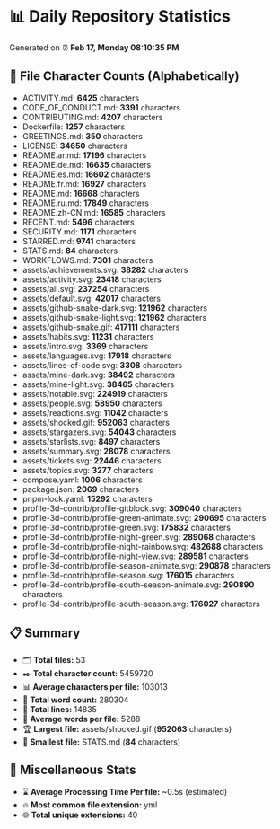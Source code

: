 # 📊 Daily Repository Statistics
Generated on ⏰ **Feb 17, Monday 08:10:35 PM**

## 📂 File Character Counts (Alphabetically)
- ACTIVITY.md: **6425** characters
- CODE_OF_CONDUCT.md: **3391** characters
- CONTRIBUTING.md: **4207** characters
- Dockerfile: **1257** characters
- GREETINGS.md: **350** characters
- LICENSE: **34650** characters
- README.ar.md: **17196** characters
- README.de.md: **16635** characters
- README.es.md: **16602** characters
- README.fr.md: **16927** characters
- README.md: **16668** characters
- README.ru.md: **17849** characters
- README.zh-CN.md: **16585** characters
- RECENT.md: **5496** characters
- SECURITY.md: **1171** characters
- STARRED.md: **9741** characters
- STATS.md: **84** characters
- WORKFLOWS.md: **7301** characters
- assets/achievements.svg: **38282** characters
- assets/activity.svg: **23418** characters
- assets/all.svg: **237254** characters
- assets/default.svg: **42017** characters
- assets/github-snake-dark.svg: **121962** characters
- assets/github-snake-light.svg: **121962** characters
- assets/github-snake.gif: **417111** characters
- assets/habits.svg: **11231** characters
- assets/intro.svg: **3369** characters
- assets/languages.svg: **17918** characters
- assets/lines-of-code.svg: **3308** characters
- assets/mine-dark.svg: **38492** characters
- assets/mine-light.svg: **38465** characters
- assets/notable.svg: **224919** characters
- assets/people.svg: **58950** characters
- assets/reactions.svg: **11042** characters
- assets/shocked.gif: **952063** characters
- assets/stargazers.svg: **54043** characters
- assets/starlists.svg: **8497** characters
- assets/summary.svg: **28078** characters
- assets/tickets.svg: **22446** characters
- assets/topics.svg: **3277** characters
- compose.yaml: **1006** characters
- package.json: **2069** characters
- pnpm-lock.yaml: **15292** characters
- profile-3d-contrib/profile-gitblock.svg: **309040** characters
- profile-3d-contrib/profile-green-animate.svg: **290695** characters
- profile-3d-contrib/profile-green.svg: **175832** characters
- profile-3d-contrib/profile-night-green.svg: **289068** characters
- profile-3d-contrib/profile-night-rainbow.svg: **482688** characters
- profile-3d-contrib/profile-night-view.svg: **289581** characters
- profile-3d-contrib/profile-season-animate.svg: **290878** characters
- profile-3d-contrib/profile-season.svg: **176015** characters
- profile-3d-contrib/profile-south-season-animate.svg: **290890** characters
- profile-3d-contrib/profile-south-season.svg: **176027** characters

## 📋 Summary
- 🗂️ **Total files:** 53
- ✒️ **Total character count:** 5459720
- 📊 **Average characters per file:** 103013
- 📝 **Total word count:** 280304
- 🧾 **Total lines:** 14835
- 📐 **Average words per file:** 5288
- 🏆 **Largest file:** assets/shocked.gif (**952063** characters)
- 🥉 **Smallest file:** STATS.md (**84** characters)

## 🌟 Miscellaneous Stats
- ⌛ **Average Processing Time Per file:** ~0.5s (estimated)
- 🔥 **Most common file extension:** yml
- 🌐 **Total unique extensions:** 40

